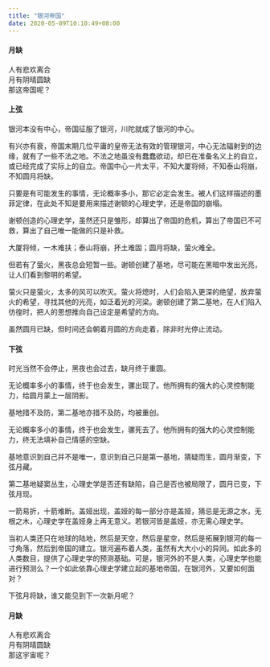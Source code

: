 ```yaml
---
title: "银河帝国"
date: 2020-05-09T10:10:49+08:00
---
```


#### 月缺

人有悲欢离合  
月有阴晴圆缺  
那这帝国呢？   

#### 上弦

银河本没有中心，帝国征服了银河，川陀就成了银河的中心。  

有兴亦有衰，帝国末期几位平庸的皇帝无法有效的管理银河，中心无法辐射到的边缘，就有了一些不法之地。不法之地虽没有蠢蠢欲动，却已在准备名义上的自立，或已经完成了实际上的自立。帝国中心一片太平，不知大厦将倾，不知泰山将崩，不知圆月将缺。  

只要是有可能发生的事情，无论概率多小，那它必定会发生。被人们这样描述的墨菲定律，在此处不知是要用来描述谢顿的心理史学，还是帝国的崩塌。  

谢顿创造的心理史学，虽然还只是雏形，却算出了帝国的危机，算出了帝国已不可救，算出了自己唯一能做的只是补救。  

大厦将倾，一木难扶；泰山将崩，抔土难固；圆月将缺，萤火难全。  

但若有了萤火，黑夜总会短暂一些。谢顿创建了基地，尽可能在黑暗中发出光亮，让人们看到黎明的希望。  

萤火只是萤火，太多的风可以吹灭。萤火将熄时，人们会陷入更深的绝望，放弃萤火的希望，寻找其他的光亮，如泛着光的河梁。谢顿创建了第二基地，在人们陷入彷徨时，把人的思想推向自己设定是希望的方向。  

虽然圆月已缺，但时间还会朝着月圆的方向走着，除非时光停止流动。  

#### 下弦

时光当然不会停止，黑夜也会过去，缺月终于重圆。  

无论概率多小的事情，终于也会发生，骡出现了。他所拥有的强大的心灵控制能力，给圆月蒙上一层阴影。  

基地措不及防，第二基地亦措不及防，均被重创。  

无论概率多小的事情，终于也会发生，骡死去了。他所拥有的强大的心灵控制能力，终无法填补自己情感的空缺。  

基地意识到自己并不是唯一，意识到自己只是第一基地，猜疑而生，圆月渐变，下弦月藏。  

第二基地疑窦丛生，心理史学是否还有缺陷，自己是否也被局限了，圆月已变，下弦月现。  

一箭易折，十箭难断。盖娅出现，盖娅的每一部分亦是盖娅，猜忌是无源之水，无根之木，心理史学在盖娅身上再无意义。若银河皆是盖娅，亦无需心理史学。  

当初人类还只在地球的陆地，然后是天空，然后是星空，然后是拓展到银河的每一寸角落，然后到帝国的建立。银河遍布着人类，虽然有大大小小的异同。如此多的人类数目，提供了心理史学的预测基础。可是，银河外的不是人类，心理史学也能进行预测么？一个如此依靠心理史学建立起的基地帝国，在银河外，又要如何面对？  

下弦月将缺，谁又能见到下一次新月呢？

#### 月缺

人有悲欢离合  
月有阴晴圆缺  
那这宇宙呢？